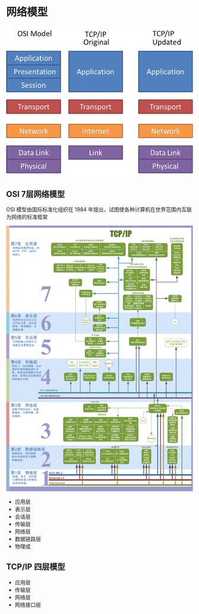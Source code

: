 # 网络模型

![网络模型](./images/02.png)

## OSI 7层网络模型

OSI 模型由国际标准化组织在 1984 年提出，试图使各种计算机在世界范围内互联为网络的标准框架

![OSI 7层网络模型](./images/03.png)

- 应用层
- 表示层
- 会话层
- 传输层
- 网络层
- 数据链路层
- 物理成


## TCP/IP 四层模型

- 应用层
- 传输层
- 网络层
- 网络接口层